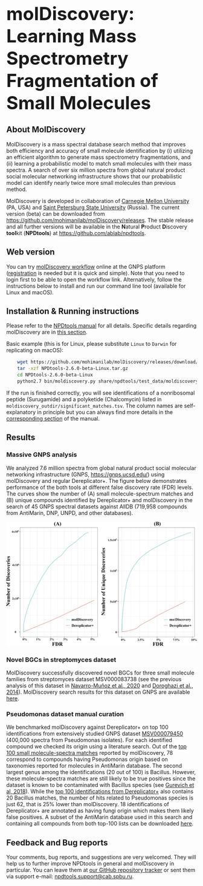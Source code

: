 <font size=30>__molDiscovery: Learning Mass Spectrometry Fragmentation of Small Molecules__</font>

## About MolDiscovery

MolDiscovery is a mass spectral database search method that improves both efficiency and accuracy of 
small molecule identification by (i) utilizing an efficient algorithm to generate mass spectrometry fragmentations, 
and (ii) learning a probabilistic model to match small molecules with their mass spectra.
A search of over six million spectra from global natural product social molecular networking infrastructure 
shows that our probabilistic model can identify nearly twice more small molecules than previous method.

MolDiscovery is developed in collaboration of [Carnegie Mellon University](http://mohimanilab.cbd.cmu.edu) (PA, USA) and
[Saint Petersburg State University](http://cab.spbu.ru) (Russia). 
The current version (beta) can be downloaded from <https://github.com/mohimanilab/molDiscovery/releases>.
The stable release and all further versions will be available in the **N**atural **P**roduct **D**iscovery **tool**kit (**NPDtools**) at <https://github.com/ablab/npdtools>.

## Web version
You can try [molDiscovery workflow](https://gnps.ucsd.edu/ProteoSAFe/index.jsp?params=%7B%22workflow%22:%22MOLDISCOVERY%22%7D) online at the GNPS platform ([registration](https://gnps.ucsd.edu/ProteoSAFe/user/register.jsp) is needed but it is quick and simple). Note that you need to login first to be able to open the workflow link. Alternatively, follow the instructions below to install and run our command line tool (available for Linux and macOS).

## Installation & Running instructions
Please refer to the [NPDtools manual](docs/NPDtools-2.6.0-beta-manual.md) for all details. 
Specific details regarding molDiscovery are in [this section](docs/NPDtools-2.6.0-beta-manual.md#sec_run_db_moldiscovery).

Basic example (this is for Linux, please substitute `Linux` to `Darwin` for replicating on macOS):
``` bash
    wget https://github.com/mohimanilab/molDiscovery/releases/download/npdtools-2.6.0-beta/NPDtools-2.6.0-beta-Linux.tar.gz
    tar -xzf NPDtools-2.6.0-beta-Linux.tar.gz
    cd NPDtools-2.6.0-beta-Linux
    python2.7 bin/moldiscovery.py share/npdtools/test_data/moldiscovery/ --db-path share/npdtools/test_data/sample_database/ -o moldiscovery_outdir
``` 
If the run is finished correctly, you will see identifications of a nonribosomal peptide (Surugamide) and a polyketide (Chalcomycin) 
listed in `moldiscovery_outdir/significant_matches.tsv`. The column names are self-explanatory in principle but you can always 
find more details in the [corresponding section](docs/NPDtools-2.6.0-beta-manual.md#sec_run_output) of the manual.

## Results

### Massive GNPS analysis
We analyzed 7.6 million spectra from global natural product social molecular networking infrastructure 
(GNPS, <https://gnps.ucsd.edu/>) using molDiscovery and regular Dereplicator+. 
The figure below demonstrates performance of the both tools at different false discovery rate (FDR) levels.  
The curves show the number of (A) small molecule-spectrum matches and (B) unique compounds identified by 
Dereplicator+ and molDiscovery in the search of 45 GNPS spectral datasets against AllDB (719,958 compounds from AntiMarin, DNP, UNPD, and other databases).

![alt text](docs/GNPS_fdr_benchmarking.png "MolDiscovery performance")

### Novel BGCs in streptomyces dataset
MolDiscovery successfully discovered novel BGCs for three small molecule families from streptomyces dataset MSV000083738 (see the previous analysis of this dataset in [Navarro-Muñoz et al., 2020](https://www.nature.com/articles/s41589-019-0400-9?draft=collection) and [Doroghazi et al., 2014](https://pubmed.ncbi.nlm.nih.gov/25262415/)). MolDiscovery search results for this dataset on GNPS are available [here](https://gnps.ucsd.edu/ProteoSAFe/result.jsp?task=841d4a929ebf43638dfcd5f905a4b138&view=view_significant_unique).

### Pseudomonas dataset manual curation
We benchmarked molDiscovery against Dereplicator+ on top 100 identifications from extensively studied GNPS dataset 
[MSV000079450](https://gnps.ucsd.edu/ProteoSAFe/result.jsp?task=5728ca4b0dfd4c058e0ef6151a31f9c4&view=advanced_view) 
(400,000 spectra from Pseudomonas isolates). For each identified compound we checked its origin using a literature search. 
Out of the [top 100 small molecule-spectra matches](data/Pseud.molDisc.top100.annotated.tsv) reported by molDiscovery, 
78 correspond to compounds having Pseudomonas origin based on taxonomies reported for molecules in AntiMarin database. 
The second largest genus among the identifications (20 out of 100) is Bacillus. 
However, these molecule-spectra matches are still likely to be true positives since the dataset is known to be contaminated 
with Bacillus species (see [Gurevich et al, 2018](https://www.nature.com/articles/s41564-017-0094-2)). 
While the [top 100 identifications from Dereplicator+](data/Pseud.Dereplicator+.top100.annotated.tsv) 
also contains 20 Bacillus matches, the number of hits related to Pseudomonas species is just 62, 
that is 25% lower than molDiscovery. 
18 identifications of Dereplicator+ are annotated as having fungi origin which makes them likely false positives.
A subset of the AntiMarin database used in this search and containing all compounds from both top-100 lists can be downloaded 
[here](data/Pseud.top100.sample_db.tar.gz).


## Feedback and Bug reports  
Your comments, bug reports, and suggestions are very welcomed. 
They will help us to further improve NPDtools in general and molDiscovery in particular.
You can leave them at [our GitHub repository tracker](https://github.com/ablab/npdtools/issues) 
or sent them via support e-mail: <npdtools.support@cab.spbu.ru>. 
